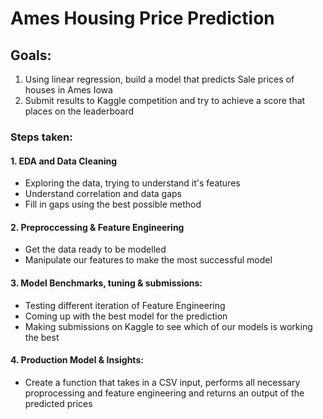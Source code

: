# Ames Housing Price Prediction

## Goals:
1. Using linear regression, build a model that predicts Sale prices of houses in Ames Iowa
2. Submit results to Kaggle competition and try to achieve a score that places on the leaderboard

### Steps taken:

#### 1. EDA and Data Cleaning
  - Exploring the data, trying to understand it's features
  - Understand correlation and data gaps
  - Fill in gaps using the best possible method

#### 2. Preproccessing & Feature Engineering
  - Get the data ready to be modelled
  - Manipulate our features to make the most successful model

#### 3. Model Benchmarks, tuning & submissions:
  - Testing different iteration of Feature Engineering
  - Coming up with the best model for the prediction
  - Making submissions on Kaggle to see which of our models is working the best

#### 4. Production Model & Insights:
 - Create a function that takes in a CSV input, performs all necessary proprocessing and feature engineering and returns an output of the predicted prices
